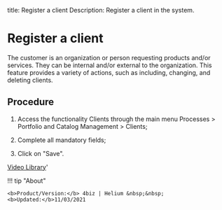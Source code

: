 title: Register a client
Description: Register a client in the system.
# Register a client

The customer is an organization or person requesting products and/or services. They can be internal and/or external to the organization.
This feature provides a variety of actions, such as including, changing, and deleting clients.

Procedure
-------------

1.  Access the functionality Clients through the main menu Processes \>
    Portfolio and Catalog Management \> Clients;

2.  Complete all mandatory fields;

3.  Click on "Save".


<i class='fa fa-youtube-play  fa-2x' style='color:#97ce17;vertical-align: middle;'> </i> [Video Library](https://www.youtube.com/playlist?list=PLB5qK2uzf2RPsG8HdkE7qEHB39yEI_T8y)'

!!! tip "About"

    <b>Product/Version:</b> 4biz | Helium &nbsp;&nbsp;
    <b>Updated:</b>11/03/2021
